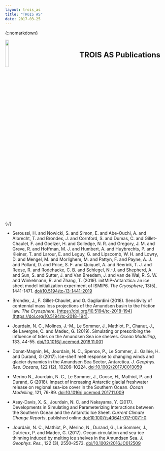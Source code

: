```yaml
---
layout: trois_as
title: "TROIS AS"
date: 2017-03-25
---
```


{::nomarkdown}
<div style="display:inline;text-align:left;">
<img src="{{site.url}}projects_dir/img/trois_as_original_text.png" width="15%" height="15%" border="0"/>
<div style="itext-align:center;float:right">
<br> <br> <b>
<font size="5">
TROIS AS Publications <br>
</b> <br> <br>
</font>
</div>
</div>
<div style="clear:both"/>
{:/}

* Seroussi, H. and Nowicki, S. and Simon, E. and Abe-Ouchi, A. and Albrecht, T. and Brondex, J. and Cornford, S. and Dumas, C. and Gillet-Chaulet, F. and Goelzer, H. and Golledge, N. R. and Gregory, J. M. and Greve, R. and Hoffman, M. J. and Humbert, A. and Huybrechts, P. and Kleiner, T. and Larour, E. and Leguy, G. and Lipscomb, W. H. and Lowry, D. and Mengel, M. and Morlighem, M. and Pattyn, F. and Payne, A. J. and Pollard, D. and Price, S. F. and Quiquet, A. and Reerink, T. J. and Reese, R. and Rodehacke, C. B. and Schlegel, N.-J. and Shepherd, A. and Sun, S. and Sutter, J. and Van Breedam, J. and van de Wal, R. S. W. and Winkelmann, R. and Zhang, T. (2019). initMIP-Antarctica: an ice sheet model initialization experiment of ISMIP6. _The Cryosphere_, 13(5), 1441-1471. [doi/10.5194/tc-13-1441-2019](https://www.the-cryosphere.net/13/1441/2019/tc-13-1441-2019.html)

* Brondex, J., F. Gillet-Chaulet, and O. Gagliardini (2018). Sensitivity of centennial mass loss projections of the Amundsen basin to the friction law. _The Cryosphere_, [https://doi.org/10.5194/tc-2018-194](https://doi.org/10.5194/tc-2018-194).

* Jourdain, N. C., Molines, J.-M., Le Sommer, J., Mathiot, P., Chanut, J., de Lavergne, C. and Madec, G. (2019). Simulating or prescribing the influence of tides on the Amundsen Sea ice shelves. _Ocean Modelling_, 133, 44-55. [doi/10.1016/j.ocemod.2018.11.001](https://doi.org/10.1016/j.ocemod.2018.11.001)

* Donat-Magnin, M., Jourdain, N. C., Spence, P., Le Sommer, J.. Gallée, H. and Durand, G (2017). Ice-shelf melt response to changing winds and glacier dynamics in the Amundsen Sea Sector, Antarctica. _J. Geophys. Res. Oceans_, 122 (12), 10206–10224. [doi:10.1002/2017JC013059](http://onlinelibrary.wiley.com/doi/10.1002/2017JC013059/full)

* Merino N., Jourdain, N. C., Le Sommer, J., Goose, H., Mathiot, P. and Durand, G (2018). Impact of increasing Antarctic glacial freshwater release on regional sea-ice cover in the Southern Ocean. _Ocean Modelling_, 121, 76-89. [doi:10.1016/j.ocemod.2017.11.009](https://doi.org/10.1016/j.ocemod.2017.11.009)

* Asay-Davis, X. S., Jourdain, N. C. and Nakayama, Y. (2017). Developments in Simulating and Parameterizing Interactions between the Southern Ocean and the Antarctic Ice Sheet. _Current Climate Change Reports_, published online [doi:10.1007/s40641-017-0071-0](https://doi.org/10.1007/s40641-017-0071-0)

* Jourdain, N. C., Mathiot, P., Merino, N., Durand, G., Le Sommer, J., Dutrieux, P. and Madec, G. (2017). Ocean circulation and sea-ice thinning induced by melting ice shelves in the Amundsen Sea. _J. Geophys. Res._, 122 (3), 2550–2573. [doi/10.1002/2016JC012509](http://onlinelibrary.wiley.com/doi/10.1002/2016JC012509/abstract)

